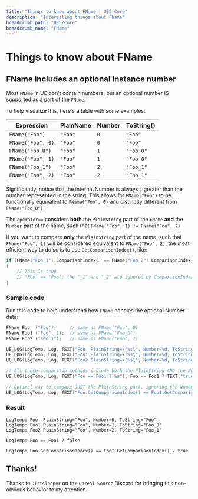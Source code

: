 ```yaml
---
title: "Things to know about FName | UE5 Core"
description: "Interesting things about FName"
breadcrumb_path: "UE5/Core"
breadcrumb_name: "FName"
---
```


# Things to know about FName

## FName includes an optional instance number

Most `FName` in UE don't contain numbers, but an optional number IS
supported as a part of the `FName`.

To help visualize this, here's a table with some examples:

| Expression        | PlainName | Number | ToString() |
|-------------------|-----------|--------|------------|
| `FName("Foo")`    | `"Foo"`   | `0`    | `"Foo"`    |
| `FName("Foo", 0)` | `"Foo"`   | `0`    | `"Foo"`    |
| `FName("Foo_0")`  | `"Foo"`   | `1`    | `"Foo_0"`  |
| `FName("Foo", 1)` | `"Foo"`   | `1`    | `"Foo_0"`  |
| `FName("Foo_1")`  | `"Foo"`   | `2`    | `"Foo_1"`  |
| `FName("Foo", 2)` | `"Foo"`   | `2`    | `"Foo_1"`  |


Significantly, notice that the internal Number is always `1` greater
than the number represented in the string.
This allows for `FName("Foo")` to be functionally equivalent
to `FName("Foo", 0)` and distinctly different
from `FName("Foo_0")`.

The `operator==` considers **both** the `PlainString` part of the
`FName` **and** the `Number` part of the name, such that
`FName("Foo", 1) != FName("Foo", 2)`

If you want to compare **only** the `PlainString` part of the name,
such that `FName("Foo", 1)` will be considered equivalent to `FName("Foo", 2)`,
the most efficient way to do so is to use `GetComparisonIndex()`, like:

```cpp
if (FName("Foo_1").ComparisonIndex() == FName("Foo_2").ComparisonIndex())
{
    // This is true.
    // "Foo" == "Foo"; the "_1" and "_2" are ignored by ComparisonIndex()
}
```

### Sample code

Run this code to help understand how `FName` handles the optional Number data:

```cpp
FName Foo  ("Foo");     // same as FName("Foo", 0)
FName Foo1 ("Foo", 1);  // same as FName("Foo_0")
FName Foo2 ("Foo_1");   // same as FName("Foo", 2)

UE_LOG(LogTemp, Log, TEXT("Foo  PlainString=\"%s\", Number=%d, ToString=\"%s\""), *Foo.GetPlainNameString(), Foo.GetNumber(), *Foo.ToString());
UE_LOG(LogTemp, Log, TEXT("Foo1 PlainString=\"%s\", Number=%d, ToString=\"%s\""), *Foo1.GetPlainNameString(), Foo1.GetNumber(), *Foo1.ToString());
UE_LOG(LogTemp, Log, TEXT("Foo2 PlainString=\"%s\", Number=%d, ToString=\"%s\""), *Foo2.GetPlainNameString(), Foo2.GetNumber(), *Foo2.ToString());

// All these comparison methods include both the PlainString AND the Number
UE_LOG(LogTemp, Log, TEXT("Foo == Foo1 ? %s"), Foo == Foo1 ? TEXT("true") : TEXT("false"));

// Optimal way to compare JUST the PlainString part, ignoring the Number part
UE_LOG(LogTemp, Log, TEXT("Foo.GetComparisonIndex() == Foo1.GetComparisonIndex() ? %s"), Foo.GetComparisonIndex() == Foo1.GetComparisonIndex() ? TEXT("true") : TEXT("false"));
```

### Result

```text
LogTemp: Foo  PlainString="Foo", Number=0, ToString="Foo"
LogTemp: Foo1 PlainString="Foo", Number=1, ToString="Foo_0"
LogTemp: Foo2 PlainString="Foo", Number=2, ToString="Foo_1"

LogTemp: Foo == Foo1 ? false

LogTemp: Foo.GetComparisonIndex() == Foo1.GetComparisonIndex() ? true
```


## Thanks!

Thanks to `Dirtsleeper` on the `Unreal Source` Discord for bringing this
non-obvious behavior to my attention.
